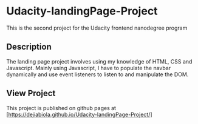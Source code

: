 # Udacity-landingPage-Project
This is the second project for the Udacity frontend nanodegree program

## Description

The landing page project involves using my knowledge of HTML, CSS and Javascript.
Mainly using Javascript, I have to populate the navbar dynamically and use event listeners to listen to and manipulate the DOM.

## View Project
This project is published on github pages at [https://dejiabiola.github.io/Udacity-landingPage-Project/]
